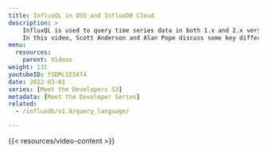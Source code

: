 ```yaml
---
title: InfluxQL in OSS and InfluxDB Cloud 
description: >
    InfluxQL is used to query time series data in both 1.x and 2.x versions of InfluxDB. 
    In this video, Scott Anderson and Alan Pope discuss some key differences to be aware of when using InfluxQL with 2.x.
menu:
  resources:
    parent: Videos
weight: 131
youtubeID: fSDMc1ESXf4
date: 2022-03-01
series: [Meet the Developers S3]
metadata: [Meet the Developer Series]
related: 
  - /influxdb/v1.8/query_language/

---
```


{{< resources/video-content >}}